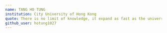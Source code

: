 ```yaml
---
name: TANG HO TUNG
institution: City University of Hong Kong
quote: There is no limit of knowledge, it expand as fast as the universe.
github_user: hotung1027 
---
```

